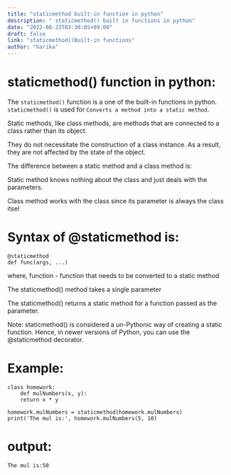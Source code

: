```yaml
---
title: "staticmethod built-in function in python"
description: " staticmethod() built in functions in python"
date: "2022-08-23T03:30:05+09:00"
draft: false
link: "staticmethod()Built-in functions"
author: "harika"
---
```


# staticmethod() function in python:
The `staticmethod()` function is a one of the built-in functions in python.
`staticmethod()` is used for `Converts a method into a static method`.

Static methods, like class methods, are methods that are connected to a class rather than its object.

They do not necessitate the construction of a class instance.
As a result, they are not affected by the state of the object. 

The difference between a static method and a class method is:

Static method knows nothing about the class and just deals with the parameters.
    
Class method works with the class since its parameter is always the class itsel

# Syntax of @staticmethod is:
```
@staticmethod
def func(args, ...)
```
where,
function - function that needs to be converted to a static method

The staticmethod() method takes a single parameter

The staticmethod() returns a static method for a function passed as the parameter.

Note: staticmethod() is considered a un-Pythonic way of creating a static function. Hence, in newer versions of Python, you can use the @staticmethod decorator.

# Example:
```
class homework:
    def mulNumbers(x, y):
    return x * y

homework.mulNumbers = staticmethod(homework.mulNumbers)
print('The mul is:', homework.mulNumbers(5, 10)
```
# output:
```
The mul is:50
```
